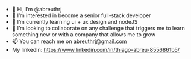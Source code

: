 - 👋 Hi, I’m @abreuthrj
- 👀 I’m interested in become a senior full-stack developer
- 🌱 I’m currently learning ui + ux design and nodeJS
- 💞️ I’m looking to collaborate on any challenge that triggers me to learn something new or with a company that allows me to grow
- 📫 You can reach me on abreuthrj@gmail.com
- My linkedIn: https://www.linkedin.com/in/thiago-abreu-8556861b5/

<!---
abreuthrj/abreuthrj is a ✨ special ✨ repository because its `README.md` (this file) appears on your GitHub profile.
You can click the Preview link to take a look at your changes.
--->
